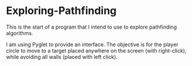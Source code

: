 # Exploring-Pathfinding
This is the start of a program that I intend to use to explore pathfinding algorithms.

I am using Pyglet to provide an interface. The objective is for the player circle to move to a target placed anywhere on the screen (with right-click), while avoiding all walls (placed with left click).
